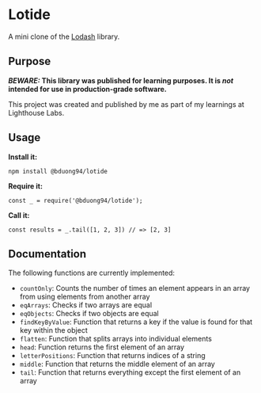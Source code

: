 # Lotide

A mini clone of the [Lodash](https://lodash.com) library.

## Purpose

**_BEWARE:_ This library was published for learning purposes. It is _not_ intended for use in production-grade software.**

This project was created and published by me as part of my learnings at Lighthouse Labs. 

## Usage

**Install it:**

`npm install @bduong94/lotide`

**Require it:**

`const _ = require('@bduong94/lotide');`

**Call it:**

`const results = _.tail([1, 2, 3]) // => [2, 3]`

## Documentation

The following functions are currently implemented:

* `countOnly`: Counts the number of times an element appears in an array from using elements from another array
* `eqArrays`: Checks if two arrays are equal
* `eqObjects`: Checks if two objects are equal
* `findKeyByValue`: Function that returns a key if the value is found for that key within the object
* `flatten`: Function that splits arrays into individual elements
* `head`: Function returns the first element of an array
* `letterPositions`: Function that returns indices of a string
* `middle`: Function that returns the middle element of an array
* `tail`: Function that returns everything except the first element of an array